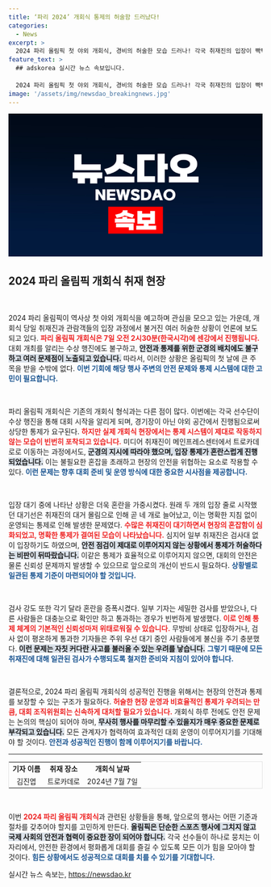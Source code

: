 ```yaml
---
title: ‘파리 2024’ 개회식 통제의 허술함 드러났다!
categories:
  - News
excerpt: >
  2024 파리 올림픽 첫 야외 개회식, 경비의 허술한 모습 드러나! 각국 취재진의 입장이 빡빡한 통제 속에서 혼란이 가득했으며, 짐 검사조차 제각각이었다. 과연 정상적인 개회식이 가능할까?
feature_text: >
  ## adskorea 실시간 뉴스 속보입니다.

  2024 파리 올림픽 첫 야외 개회식, 경비의 허술한 모습 드러나! 각국 취재진의 입장이 빡빡한 통제 속에서 혼란이 가득했으며, 짐 검사조차 제각각이었다. 과연 정상적인 개회식이 가능할까?
image: '/assets/img/newsdao_breakingnews.jpg'
---
```


<p><img src="/assets/img/newsdao_breakingnews.jpg" alt="adskorea 속보" /></p>

<h2 data-ke-size="size26">2024 파리 올림픽 개회식 취재 현장</h2>

<p data-ke-size="size16">&nbsp;</p>

<p>2024 파리 올림픽이 역사상 첫 야외 개회식을 예고하며 관심을 모으고 있는 가운데, 개회식 당일 취재진과 관람객들의 입장 과정에서 불거진 여러 허술한 상황이 언론에 보도되고 있다. <b><span style="color: #ee2323;">파리 올림픽 개회식은 7일 오전 2시30분(한국시각)에 센강에서 진행됩니다.</span></b> 대회 개최를 알리는 수상 행진에도 불구하고, <b><span style="background-color: #21538527;">안전과 통제를 위한 군경의 배치에도 불구하고 여러 문제점이 노출되고 있습니다.</span></b> 따라서, 이러한 상황은 올림픽의 첫 날에 큰 주목을 받을 수밖에 없다. <b><span style="color: #1a5490;">이번 기회에 해당 행사 주변의 안전 문제와 통제 시스템에 대한 고민이 필요합니다.</span></b></p>

<p data-ke-size="size16">&nbsp;</p>

<p>파리 올림픽 개회식은 기존의 개회식 형식과는 다른 점이 많다. 이번에는 각국 선수단이 수상 행진을 통해 대회 시작을 알리게 되며, 경기장이 아닌 야외 공간에서 진행됨으로써 상당한 통제가 요구된다. <b><span style="color: #ee2323;">하지만 실제 개회식 현장에서는 통제 시스템이 제대로 작동하지 않는 모습이 빈번히 포착되고 있습니다.</span></b> 미디어 취재진이 메인프레스센터에서 트로카데로로 이동하는 과정에서도, <b><span style="background-color: #21538527;">군경의 지시에 따라야 했으며, 입장 통제가 혼란스럽게 진행되었습니다.</span></b> 이는 불필요한 혼잡을 초래하고 현장의 안전을 위협하는 요소로 작용할 수 있다. <b><span style="color: #1a5490;">이런 문제는 향후 대회 준비 및 운영 방식에 대한 중요한 시사점을 제공합니다.</span></b></p>

<p data-ke-size="size16">&nbsp;</p>

<p>입장 대기 중에 나타난 상황은 더욱 혼란을 가중시켰다. 원래 두 개의 입장 줄로 시작했던 대기선은 취재진의 대거 몰림으로 인해 곧 네 개로 늘어났고, 이는 명확한 지침 없이 운영되는 통제로 인해 발생한 문제였다. <b><span style="color: #ee2323;">수많은 취재진이 대기하면서 현장의 혼잡함이 심화되었고, 명확한 통제가 결여된 모습이 나타났습니다.</span></b> 심지어 일부 취재진은 검사대 없이 입장하기도 하였으며, <b><span style="background-color: #21538527;">안전 점검이 제대로 이루어지지 않는 상황에서 통제가 허술하다는 비판이 뒤따랐습니다.</span></b> 이같은 통제가 효율적으로 이루어지지 않으면, 대회의 안전은 물론 신뢰성 문제까지 발생할 수 있으므로 앞으로의 개선이 반드시 필요하다. <b><span style="color: #1a5490;">상황별로 일관된 통제 기준이 마련되어야 할 것입니다.</span></b></p>

<p data-ke-size="size16">&nbsp;</p>

<p>검사 강도 또한 각기 달라 혼란을 증폭시켰다. 일부 기자는 세밀한 검사를 받았으나, 다른 사람들은 대충눈으로 확인만 하고 통과하는 경우가 빈번하게 발생했다. <b><span style="color: #ee2323;">이로 인해 통제 체계의 기본적인 신뢰성마저 위태로워질 수 있습니다.</span></b> 무방비 상태로 입장하거나, 검사 없이 평온하게 통과한 기자들은 주위 우선 대기 중인 사람들에게 불신을 주기 충분했다. <b><span style="background-color: #21538527;">이런 문제는 자칫 커다란 사고를 불러올 수 있는 우려를 낳습니다.</span></b> <b><span style="color: #1a5490;">그렇기 때문에 모든 취재진에 대해 일관된 검사가 수행되도록 철저한 준비와 지침이 있어야 합니다.</span></b></p>

<p data-ke-size="size16">&nbsp;</p>

<p>결론적으로, 2024 파리 올림픽 개회식의 성공적인 진행을 위해서는 현장의 안전과 통제를 보장할 수 있는 구조가 필요하다. <b><span style="color: #ee2323;">허술한 현장 운영과 비효율적인 통제가 우려되는 만큼, 대회 조직위원회는 신속하게 대처할 필요가 있습니다.</span></b> 개회식 하루 전에도 안전 문제는 논의의 핵심이 되어야 하며, <b><span style="background-color: #21538527;">무사히 행사를 마무리할 수 있을지가 매우 중요한 문제로 부각되고 있습니다.</span></b> 모든 관계자가 협력하여 효과적인 대회 운영이 이루어지기를 기대해야 할 것이다. <b><span style="color: #1a5490;">안전과 성공적인 진행이 함께 이루어지기를 바랍니다.</span></b></p>

<hr>

<table style="width: 100%; border: 1px solid #e0e0e0;">
<tr>
<td style="text-align: center; height: 17px;"><b>기자 이름</b></td>
<td style="text-align: center; height: 17px;"><b>취재 장소</b></td>
<td style="text-align: center; height: 17px;"><b>개회식 날짜</b></td>
</tr>
<tr>
<td style="text-align: center; height: 17px;">김진엽</td>
<td style="text-align: center; height: 17px;">트로카데로</td>
<td style="text-align: center; height: 17px;">2024년 7월 7일</td>
</tr>
</table>

<p data-ke-size="size16">&nbsp;</p>

<p>이번 <b><span style="color: #ee2323;">2024 파리 올림픽 개회식</span></b>과 관련된 상황들을 통해, 앞으로의 행사는 어떤 기준과 절차를 갖추어야 할지를 고민하게 만든다. <b><span style="background-color: #21538527;">올림픽은 단순한 스포츠 행사에 그치지 않고 국제 사회의 안전과 협력이 중요한 장이 되어야 합니다.</span></b> 각국 선수들이 하나로 뭉치는 이 자리에서, 안전한 환경에서 평화롭게 대회를 즐길 수 있도록 모든 이가 힘을 모아야 할 것이다. <b><span style="color: #1a5490;">힘든 상황에서도 성공적으로 대회를 치를 수 있기를 기대합니다.</span></b></p>
실시간 뉴스 속보는, <a href="https://newsdao.kr" rel="dofollow">https://newsdao.kr</a>


